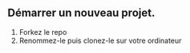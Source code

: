 ## Démarrer un nouveau projet.

1. Forkez le repo
1. Renommez-le puis clonez-le sur votre ordinateur
